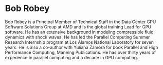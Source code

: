<head>
  <meta charset="UTF-8">
  <meta name="description" content="Bob Robey">
  <meta name="keywords" content="AMD GPU, HPC, MI300, MI250, ROCm, blog, contributor, blog author">
</head>

# Bob Robey

Bob Robey is a Principal Member of Technical Staff in the Data Center GPU Software Solutions Group at AMD
and is the global training Lead for GPU software. He has an extensive background in modeling
compressible fluid dynamics with shock waves. He has led the Parallel Computing Summer Research Internship program
at Los Alamos National Laboratory for seven years. He is also a co-author with Yuliana Zamora for book Parallel
and High Performance Computing, Manning Publications. He has over thirty years of experience in
parallel computing and a decade in GPU computing.
